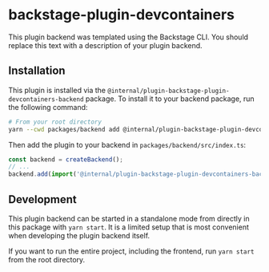 # backstage-plugin-devcontainers

This plugin backend was templated using the Backstage CLI. You should replace this text with a description of your plugin backend.

## Installation

This plugin is installed via the `@internal/plugin-backstage-plugin-devcontainers-backend` package. To install it to your backend package, run the following command:

```bash
# From your root directory
yarn --cwd packages/backend add @internal/plugin-backstage-plugin-devcontainers-backend
```

Then add the plugin to your backend in `packages/backend/src/index.ts`:

```ts
const backend = createBackend();
// ...
backend.add(import('@internal/plugin-backstage-plugin-devcontainers-backend'));
```

## Development

This plugin backend can be started in a standalone mode from directly in this
package with `yarn start`. It is a limited setup that is most convenient when
developing the plugin backend itself.

If you want to run the entire project, including the frontend, run `yarn start` from the root directory.
